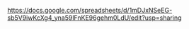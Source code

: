 https://docs.google.com/spreadsheets/d/1mDJxNSeEG-sb5V9iwKcXg4_yna59lFnKE96gehm0LdU/edit?usp=sharing
